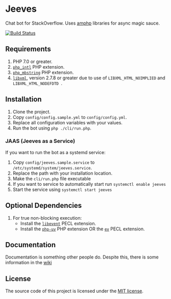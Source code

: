 Jeeves
======

Chat bot for StackOverflow. Uses [amphp](https://github.com/amphp) libraries for async magic sauce.

[![Build Status](https://travis-ci.org/Room-11/Jeeves.svg?branch=master)](https://travis-ci.org/Room-11/Jeeves)

## Requirements

1. PHP 7.0 or greater.
1. [`php_intl`](https://secure.php.net/manual/en/book.intl.php) PHP extension.
1. [`php_mbstring`](https://secure.php.net/manual/en/book.mbstring.php) PHP extension.
1. [`libxml`](https://secure.php.net/manual/en/book.libxml.php), version 2.7.8 or greater due to use of `LIBXML_HTML_NOIMPLIED` and `LIBXML_HTML_NODEFDTD `.

## Installation

1. Clone the project.
1. Copy `config/config.sample.yml` to `config/config.yml`.
1. Replace all configuration variables with your values.
1. Run the bot using `php ./cli/run.php`.

### JAAS (Jeeves as a Service)

If you want to run the bot as a systemd service:

1. Copy `config/jeeves.sample.service` to `/etc/systemd/system/jeeves.service`.
1. Replace the path with your installation location.
1. Make the `cli/run.php` file executable
1. If you want to service to automatically start run `systemctl enable jeeves`
1. Start the service using `systemctl start jeeves`

## Optional Dependencies

1. For true non-blocking execution:
    * Install the [`libevent`](https://pecl.php.net/package/libevent) PECL extension.
    * Install the [`php-uv`](https://github.com/bwoebi/php-uv) PHP extension OR the  [`ev`](https://pecl.php.net/package/ev) PECL extension.

## Documentation

Documentation is something other people do. Despite this, there is some information in the [wiki](https://github.com/Room-11/Jeeves/wiki)
 
## License
 
 The source code of this project is licensed under the [MIT license](https://opensource.org/licenses/mit-license.php).

